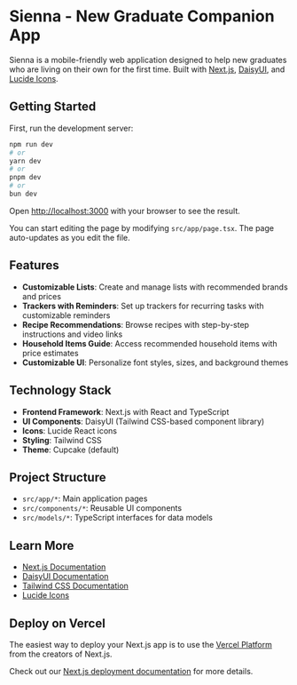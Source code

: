# Sienna - New Graduate Companion App

Sienna is a mobile-friendly web application designed to help new graduates who are living on their own for the first time. Built with [Next.js](https://nextjs.org), [DaisyUI](https://daisyui.com/), and [Lucide Icons](https://lucide.dev/).

## Getting Started

First, run the development server:

```bash
npm run dev
# or
yarn dev
# or
pnpm dev
# or
bun dev
```

Open [http://localhost:3000](http://localhost:3000) with your browser to see the result.

You can start editing the page by modifying `src/app/page.tsx`. The page auto-updates as you edit the file.

## Features

- **Customizable Lists**: Create and manage lists with recommended brands and prices
- **Trackers with Reminders**: Set up trackers for recurring tasks with customizable reminders
- **Recipe Recommendations**: Browse recipes with step-by-step instructions and video links
- **Household Items Guide**: Access recommended household items with price estimates
- **Customizable UI**: Personalize font styles, sizes, and background themes

## Technology Stack

- **Frontend Framework**: Next.js with React and TypeScript
- **UI Components**: DaisyUI (Tailwind CSS-based component library)
- **Icons**: Lucide React icons
- **Styling**: Tailwind CSS
- **Theme**: Cupcake (default)

## Project Structure

- `src/app/*`: Main application pages
- `src/components/*`: Reusable UI components
- `src/models/*`: TypeScript interfaces for data models

## Learn More

- [Next.js Documentation](https://nextjs.org/docs)
- [DaisyUI Documentation](https://daisyui.com/docs/install/)
- [Tailwind CSS Documentation](https://tailwindcss.com/docs)
- [Lucide Icons](https://lucide.dev/icons/)

## Deploy on Vercel

The easiest way to deploy your Next.js app is to use the [Vercel Platform](https://vercel.com/new?utm_medium=default-template&filter=next.js&utm_source=create-next-app&utm_campaign=create-next-app-readme) from the creators of Next.js.

Check out our [Next.js deployment documentation](https://nextjs.org/docs/app/building-your-application/deploying) for more details.
